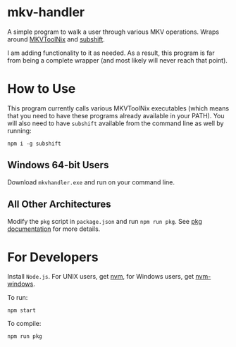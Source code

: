 # mkv-handler

A simple program to walk a user through various MKV operations. Wraps around [MKVToolNix](https://mkvtoolnix.download/index.html) and [subshift](https://github.com/ngerritsen/subshift#readme).

I am adding functionality to it as needed. As a result, this program is far from being a complete wrapper (and most likely will never reach that point).

# How to Use

This program currently calls various MKVToolNix executables (which means that you need to have these programs already available in your PATH). You will also need to have `subshift` available from the command line as well by running:

```
npm i -g subshift
```

## Windows 64-bit Users

Download `mkvhandler.exe` and run on your command line.

## All Other Architectures

Modify the `pkg` script in `package.json` and run `npm run pkg`. See [pkg documentation](https://github.com/vercel/pkg#readme) for more details.

# For Developers

Install `Node.js`. For UNIX users, get [nvm](https://github.com/nvm-sh/nvm#installing-and-updating), for Windows users, get [nvm-windows](https://github.com/coreybutler/nvm-windows#install-nvm-windows).

To run:

```
npm start
```

To compile:

```
npm run pkg
```